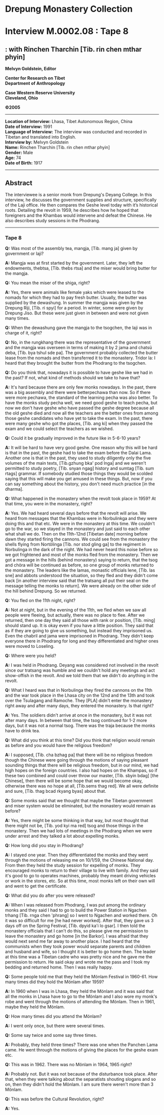 # Drepung Monastery Collection  
# Interview M.0002.08 : Tape 8  
##  : with Rinchen Tharchin [Tib. rin chen mthar phyin]  


**Melvyn Goldstein, Editor**  

**Center for Research on Tibet**  
**Department of Anthropology**  

**Case Western Reserve University**  
**Cleveland, Ohio**  

**©2005**  

---  
**Location of Interview:** Lhasa, Tibet Autonomous Region, China  
**Date of Interview:** 1991  
**Language of Interview:** The interview was conducted and recorded in Tibetan and translated into English.  
**Interview by:** Melvyn Goldstein  
**Name:** Rinchen Tharchin [Tib. rin chen mthar phyin]  
**Gender:** Male  
**Age:** 74  
**Date of Birth:** 1917  

---  
## Abstract  

 The interviewee is a senior monk from Drepung's Deyang College.  In this interview, he discusses the government supplies and structure, specifically of the Laji office. He then compares the Geshe level today with it’s historical roots. Detailing the revolt in 1959, he describes how he hoped that foreigners and the Khambas would intervene and defeat the Chinese. He also describes study sessions in the Phodrang. 
  
---
### Tape 8  
**Q:**  Was most of the assembly tea, mangja, [Tib. mang ja] given by government or laji?   

**A:**  Mangja was at first started by the government. Later, they left the endowments, thebtsa, [Tib. thebs rtsa] and the miser would bring butter for the mangja.   

**Q:**  You mean the miser of the shiga, right?   

**A:**  Yes, there were animals like female yaks which were leased to the nomads for which they had to pay fresh butter. Usually, the butter was supplied by the dewashung. In summer the mangja was given by the Drepung Riji, [Tib. ri spyi] for a period. In winter, some were given by Drepung Jiso. But these were just given in between and were not given many times.   

**Q:**  When the dewashung gave the mangja to the tsogchen, the laji was in charge of it, right?   

**Q:**  No, in the rungkhang there was the representative of the government and the mangja was overseen in terms of making it by 2 jama and chatsü deba, [Tib. bya tshul sde pa]. The government probably collected the butter lease from the nomads and then transferred it to the monastery. Tridor la: I heard that they brought the butter from the Phodrang to the tsogchen.   

**Q:**  Do you think that, nowadays it is possible to have geshe like we had in the past? If not, what kind of methods should we take to have that?   

**A:**  It's hard because there are only few monks nowadays. In the past, there was a big assembly and there were betterpechawa than now. So if there were more pechawa, the standard of the learning pecha was also better. To have the monks study pecha well, we need good geshe to teach pecha, but now we don't have geshe who have passed the geshe degree because all the old geshe died and now all the teachers are the better ones from among those geshe candidates who have yet to take the exam. In the past, there were many geshe who got the places, [Tib. ang ki] when they passed the exam and we could select the teachers as we wished.   

**Q:**  Could it be gradually improved in the future like in 5-6-10 years?   

**A:**  It will be hard to have very good geshe. One reason why this will be hard is that in the past, the geshe had to take the exam before the Dalai Lama. Another one is that in the past, they used to study diligently only the five volumes of the main texts, [Tib.gzhung bka' pod lnga] and we weren't permitted to study poetry, [Tib. snyan ngag] history and sumtag [Tib. sum rtags] grammar. If somebody studied those things they would be scolded saying that this will make you get amused in these things. But, now if you can say something about the history, you don't need much practice [in the dharma].   

**Q:**  What happened in the monastery when the revolt took place in 1959? At that time, you were in the monastery, right?   

**A:**  Yes. We had heard several days before that the revolt will arise. We heard from messages that the Khambas were in Norbulinkga and they were doing this and that etc. We were in the monastery at this time. We couldn't go to the war, so we stayed in the monastery and just said to each other what shall we do. Then on the 11th-12nd [Tibetan date] morning before dawn they started firing the cannons. We could see from the monastery the shells flying from Nortölinga [Tib. nor stod gling ga] to the regiment in Norbulinga in the dark of the night. We had never heard this noise before so we got frightened and most of the monks fled from the monastery. Then we got a message in the hills (behind monastery) saying to return, that the tsog and chöra will be continued as before, so one group of monks returned to the monastery. The leaders like the lamas, monastic officials lene, [Tib. las sne] and abbots understood the situation, so they fled and they didn't come back [in another interview said that the tratsang all put their seal on the message telling the monks to return]. We were already on the other side of the hill behind Drepung. So we returned.   

**Q:**  You fled on the 11th night, right?   

**A:**  Not at night, but in the evening of the 11th, we fled when we saw all people were fleeing, but actually, there was no place to flee. After we returned, then one day they said all those with rank or position, [Tib. ming] should stand up. It is okay even if you have a little position. They said that as if they are going to give us something, but instead they imprisoned us. Even the chabril and jama were imprisoned in Phodrang. They didn't keep everyone there in Phodrang for long and they differentiated and higher ones were moved to Loseling.   

**Q:**  Where were you held?   

**A:**  I was held in Phodrang. Deyang was considered not involved in the revolt since our tratsang was humble and we couldn't hold any meetings and act show-offish in the revolt. And we told them that we didn't do anything in the revolt.   

**Q:**  What I heard was that in Norbulinga they fired the cannons on the 11th and the war took place in the Lhasa city on the 12nd and the 13th and took over the Tsulagang and Ramoche. They [PLA] didn't enter the monastery right away and after many days, they entered the monastery. Is that right?   

**A:**  Yes. The soldiers didn't arrive at once in the monastery, but it was not after many days. In between that time, the tsog continued for 1-2 more days, but it was not a normal tsog. There was the traja because the monks have to drink tea.   

**Q:**  What did you think at this time? Did you think that religion would remain as before and you would have the religious freedom?   

**A:**  I supposed, [Tib. cha bzhag pa] that there will be no religious freedom though the Chinese were going through the motions of saying pleasant sounding things that there will be religious freedom, but in our mind, we had high hopes on the foreign countries. I also had hopes on the Khampas, so if these two combined and could over throw our master, [Tib. sbyin bdag] [the Chinese], then there will be some hope that we would become okay, otherwise there was no hope at all, [Tib.sems thag red]. We all were definite and sure, [Tib. thag bcad rkyang byas] about that.   

**Q:**  Some monks said that we thought that maybe the Tibetan government and miser system would be eliminated, but the monastery would remain as before?   

**A:**  Yes, there might be some thinking in that way, but most thought that there might not be, [Tib. yod kyi ma red] tsog and those things in the monastery. Then we had lots of meetings in the Phodrang when we were under arrest and they talked a lot about expelling monks.   

**Q:**  How long did you stay in Phodrang?   

**A:**  I stayed one year. Then they differentiated the monks and they went through the motions of releasing me on 10/1/59, the Chinese National day. From then they held the study session for expelling of monks. They encouraged monks to return to their village to live with family. And they said it's good to go to operates machines, probably they meant driving vehicles or work in the stores, etc. So at this time, most monks left on their own will and went to get the certificate.   

**Q:**  What did you do after you were released?   

**A:**  When I was released from Phodrang, I was put among the ordinary monks and they said I had to go to build the Power Station in Ngachen trhang [Tib. rnga chen 'phrang] so I went to Ngachen and worked there. Oh it was so difficult for me [he had never worked]. After that, they gave us 3 days off on the Spring Festival, [Tib. dpyid ka'i lo gsar]. I then told the monastery officials that I can't do this, so please give me permission to leave the monastery and go home [in the Barkor]. I was afraid that they would next send me far away to another place. I had heard that the communists when they took power would separate parents and children and husband and wife, so I thought it is better to go home then. The leader at this time was a Tibetan cadre who was pretty nice and he gave me the permission to return. He said okay and wrote me the pass and I took my bedding and returned home. Then I was really happy.   

**Q:**  Some people told me that they held the Mönlam Festival in 1960-61. How many times did they hold the Mönlam after 1959?   

**A:**  In 1960 when I was in Lhasa, they held the Mönlam and it was said that all the monks in Lhasa have to go to the Mönlam and I also wore my monk's robe and went through the motions of attending the Mönlam. Then in 1961, maybe they held the Mönlam.   

**Q:**  How many times did you attend the Mönlam?   

**A:**  I went only once, but there were several times.   

**Q:**  Some say twice and some say three times.   

**A:**  Probably, they held three times? There was one when the Panchen Lama came. He went through the motions of giving the places for the geshe exam etc.   

**Q:**  This was in 1962. There was no Mönlam in 1964, 1965 right?   

**A:**  Probably not. But it was not because of the disturbance took place. After that, when they were talking about the separatists shouting slogans and so on, then they didn't hold the Mönlam. I am sure there weren't more than 3 Mönlam.   

**Q:**  This was before the Cultural Revolution, right?   

**A:**  Yes.   

